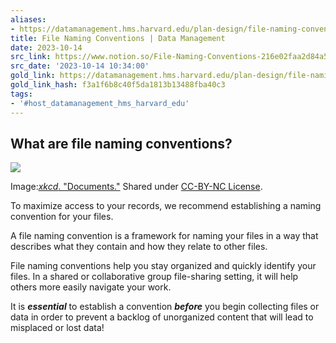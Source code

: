 ```yaml
---
aliases:
- https://datamanagement.hms.harvard.edu/plan-design/file-naming-conventions
title: File Naming Conventions | Data Management
date: 2023-10-14
src_link: https://www.notion.so/File-Naming-Conventions-216e02faa2d84a5998dc876506951fa6
src_date: '2023-10-14 10:34:00'
gold_link: https://datamanagement.hms.harvard.edu/plan-design/file-naming-conventions
gold_link_hash: f3a1f6b8c40f5da1813b13488fba40c3
tags:
- '#host_datamanagement_hms_harvard_edu'
---
```



What are file naming conventions?
---------------------------------



[![](https://imgs.xkcd.com/comics/documents.png)](https://xkcd.com/1459/)


Image:[*xkcd*. "Documents."](https://xkcd.com/1459) Shared under [CC-BY-NC License](http://creativecommons.org/licenses/by-nc/2.5/).



To maximize access to your records, we recommend establishing a naming convention for your files.


A file naming convention is a framework for naming your files in a way that describes what they contain and how they relate to other files.


File naming conventions help you stay organized and quickly identify your files. In a shared or collaborative group file-sharing setting, it will help others more easily navigate your work.


It is ***essential*** to establish a convention ***before*** you begin collecting files or data in order to prevent a backlog of unorganized content that will lead to misplaced or lost data!